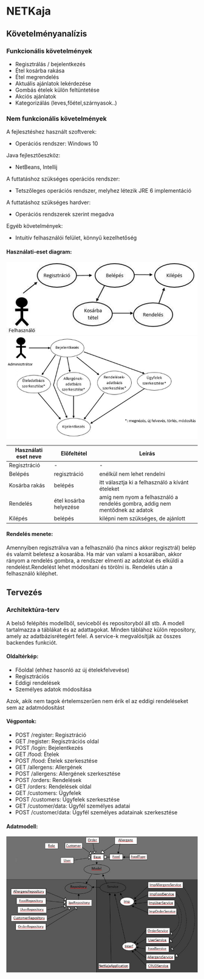 # NETKaja
## Követelményanalízis
### Funkcionális követelmények

* Regisztrálás / bejelentkezés
* Étel kosárba rakása
* Étel megrendelés
* Aktuális ajánlatok lekérdezése
* Gombás ételek külön feltüntetése
* Akciós ajánlatok
* Kategorizálás (leves,főétel,szárnyasok..)

### Nem funkcionális követelmények

A fejlesztéshez használt szoftverek:
* Operációs rendszer: Windows 10

Java fejlesztőeszköz: 
* NetBeans, Intellij

A futtatáshoz szükséges operációs rendszer:
* Tetszőleges operációs rendszer, melyhez létezik JRE 6 implementáció

A futtatáshoz szükséges hardver:
* Operációs rendszerek szerint megadva

Egyéb követelmények:
* Intuitív felhasználói felület, könnyű kezelhetőség

#### Használati-eset diagram:
![Használati-eset diagram-felhasználó](https://github.com/leila199696/beadando/blob/master/funkcio.jpg)
![Használati-eset diagram-admin](https://github.com/leila199696/beadando/blob/master/funkcio_admin.JPG)

| Használati eset neve        | Előfeltétel           | Leírás  |
| ------------- | -------------| -----|
| Regisztráció     | - | - |
| Belépés| regisztráció      | enélkül nem lehet rendelni |
| Kosárba rakás |belépés    | itt választja ki a felhasználó a kívánt ételeket |
| Rendelés | étel kosárba helyezése | amíg nem nyom a felhasználó a rendelés gombra, addig nem mentődnek az adatok |
| Kilépés | belépés | kilépni nem szükséges, de ajánlott |

#### Rendelés menete:
Amennyiben regisztrálva van a felhasználó (ha nincs akkor regisztrál) belép és valamit beletesz a kosarába. Ha már van valami a kosarában, akkor rányom a rendelés gombra, a rendszer elmenti az adatokat és elküldi a rendelést.Rendelést lehet módosítani és törölni is. Rendelés után a felhasználó kiléphet.

## Tervezés
### Architektúra-terv
A belső felépítés modellből, seviceből és repositoryból áll stb. A modell tartalmazza a táblákat és az adattagokat. Minden táblához külön repository, amely az adatbázisrétegért felel. A service-k megvalósítják az összes backendes funkciót.
#### Oldaltérkép:
* Főoldal (ehhez hasonló az új ételekfelvevése)
* Regisztrációs
* Eddigi rendelések
* Személyes adatok módosítása

Azok, akik nem tagok értelemszerűen nem érik el az eddigi rendeléseket sem az adatmódosítást

#### Végpontok:
* POST /register: Regisztráció
* GET /register: Regisztrációs oldal
* POST /login: Bejelentkezés
* GET /food: Ételek
* POST /food: Ételek szerkesztése
* GET /allergens: Allergének
* POST /allergens: Allergének szerkesztése
* POST /orders: Rendelések
* GET /orders: Rendelések oldal
* GET /customers: Ügyfelek
* POST /customers: Ügyfelek szerkesztése
* GET /customer/data: Ügyfél személyes adatai
* POST /customer/data: Ügyfél személyes adatainak szerkesztése

#### Adatmodell:
![Architektúra rajz](https://github.com/leila199696/beadando/blob/master/arch.JPG)


